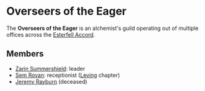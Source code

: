 # Overseers of the Eager

The **Overseers of the Eager** is an alchemist's guild operating out of multiple offices across the [Esterfell Accord](../../societies/esterfell-accord/esterfell-accord.md).

## Members

- [Zarin Summershield](members/zarin-summershield.md): leader
- [Sem Rovan](members/sem-rovan.md): receptionist ([Leving](../../societies/esterfell-accord/leving/leving.md) chapter)
- [Jeremy Rayburn](members/jeremy-rayburn.md) (deceased)
